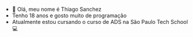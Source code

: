 - 👋 Olá, meu nome é Thiago Sanchez
- Tenho 18 anos e gosto muito de programação
- Atualmente estou cursando o curso de ADS na São Paulo Tech School 💻

<!---
Th-Sanchez/Th-Sanchez is a ✨ special ✨ repository because its `README.md` (this file) appears on your GitHub profile.
You can click the Preview link to take a look at your changes.
--->
